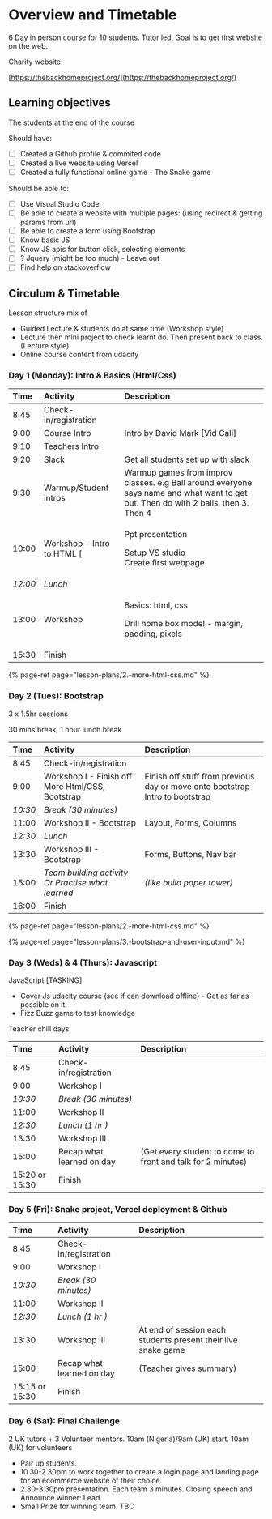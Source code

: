 # Overview and Timetable

6 Day in person course for 10 students. Tutor led. Goal is to get first website on the web.

Charity website:

[https://thebackhomeproject.org/](https://thebackhomeproject.org/)

## Learning objectives

The students at the end of the course

Should have:

* [ ] Created a Github profile & commited code
* [ ] Created a live website using Vercel
* [ ] Created a fully functional online game - The Snake game

Should be able to:

* [ ] Use Visual Studio Code
* [ ] Be able to create a website with multiple pages: \(using redirect & getting params from url\)
* [ ] Be able to create a form using Bootstrap
* [ ] Know basic JS
* [ ] Know JS apis for button click, selecting elements
* [ ] ? Jquery \(might be too much\) - Leave out
* [ ] Find help on stackoverflow

## Circulum & Timetable

Lesson structure mix of

* Guided Lecture & students do at same time \(Workshop style\)
* Lecture then mini project to check learnt do. Then present back to class. \(Lecture style\)
* Online course content from udacity

### Day 1 \(Monday\): Intro & Basics \(Html/Css\)

<table>
  <thead>
    <tr>
      <th style="text-align:left">Time</th>
      <th style="text-align:left">Activity</th>
      <th style="text-align:left">Description</th>
    </tr>
  </thead>
  <tbody>
    <tr>
      <td style="text-align:left">8.45</td>
      <td style="text-align:left">Check-in/registration</td>
      <td style="text-align:left"></td>
    </tr>
    <tr>
      <td style="text-align:left">9:00</td>
      <td style="text-align:left">Course Intro</td>
      <td style="text-align:left">Intro by David Mark [Vid Call]</td>
    </tr>
    <tr>
      <td style="text-align:left">9:10</td>
      <td style="text-align:left">Teachers Intro</td>
      <td style="text-align:left"></td>
    </tr>
    <tr>
      <td style="text-align:left">9:20</td>
      <td style="text-align:left">Slack</td>
      <td style="text-align:left">Get all students set up with slack</td>
    </tr>
    <tr>
      <td style="text-align:left">9:30</td>
      <td style="text-align:left">Warmup/Student intros</td>
      <td style="text-align:left">Warmup games from improv classes. e.g Ball around everyone says name and
        what want to get out. Then do with 2 balls, then 3. Then 4</td>
    </tr>
    <tr>
      <td style="text-align:left">10:00</td>
      <td style="text-align:left">Workshop - Intro to HTML [</td>
      <td style="text-align:left">
        <p>Ppt presentation</p>
        <p>Setup VS studio
          <br />Create first webpage</p>
      </td>
    </tr>
    <tr>
      <td style="text-align:left"><em>12:00</em>
      </td>
      <td style="text-align:left"><em>Lunch</em>
      </td>
      <td style="text-align:left"></td>
    </tr>
    <tr>
      <td style="text-align:left">13:00</td>
      <td style="text-align:left">Workshop</td>
      <td style="text-align:left">
        <p>Basics: html, css</p>
        <p>Drill home box model - margin, padding, pixels</p>
      </td>
    </tr>
    <tr>
      <td style="text-align:left">15:30</td>
      <td style="text-align:left">Finish</td>
      <td style="text-align:left"></td>
    </tr>
  </tbody>
</table>

{% page-ref page="lesson-plans/2.-more-html-css.md" %}

### Day 2 \(Tues\): Bootstrap

3 x 1.5hr sessions

30 mins break, 1 hour lunch break

| Time | Activity | Description |
| :--- | :--- | :--- |
| 8.45 | Check-in/registration |  |
| 9:00 | Workshop I - Finish off More Html/CSS, Bootstrap | Finish off stuff from previous day or move onto bootstrap Intro to bootstrap |
| _10:30_ | _Break \(30 minutes\)_ |  |
| 11:00 | Workshop II - Bootstrap | Layout, Forms, Columns |
| _12:30_ | _Lunch_ |  |
| 13:30 | Workshop III - Bootstrap | Forms, Buttons, Nav bar |
| 15:00 | _Team building activity Or Practise what learned_ | _(like build paper tower)_ |
| 16:00 | Finish |  |

{% page-ref page="lesson-plans/2.-more-html-css.md" %}

{% page-ref page="lesson-plans/3.-bootstrap-and-user-input.md" %}



### Day 3 \(Weds\) & 4 \(Thurs\): Javascript

JavaScript  \[TASKING\] 
- Cover Js udacity course \(see if can download offline\) - Get as far as possible on it. 
- Fizz Buzz game to test knowledge

Teacher chill days

| Time | Activity | Description |
| :--- | :--- | :--- |
| 8.45 | Check-in/registration |  |
| 9:00 | Workshop I |
| _10:30_ | _Break \(30 minutes\)_ |  |
| 11:00 | Workshop II |  |
| _12:30_ | _Lunch \(1 hr \)_  |  |
| 13:30 | Workshop III |  |
| 15:00 | Recap what learned on day | (Get every student to come to front and talk for 2 minutes) |
| 15:20 or 15:30 | Finish |  |



### Day 5 \(Fri\): Snake project, Vercel deployment & Github

| Time | Activity | Description |
| :--- | :--- | :--- |
| 8.45 | Check-in/registration |  |
| 9:00 | Workshop I |
| _10:30_ | _Break \(30 minutes\)_ |  |
| 11:00 | Workshop II |  |
| _12:30_ | _Lunch \(1 hr \)_  |  |
| 13:30 | Workshop III | At end of session each students present their live snake game |
| 15:00 | Recap what learned on day | (Teacher gives summary) |
| 15:15 or 15:30 | Finish |  |


### Day 6 \(Sat\): Final Challenge

2 UK tutors + 3 Volunteer mentors. 10am \(Nigeria\)/9am \(UK\) start. 10am \(UK\) for volunteers

* Pair up students.  
* 10.30-2.30pm to work together to create a login page and landing page for an ecommerce website of their choice.
* 2.30-3.30pm presentation. Each team 3 minutes. Closing speech and Announce winner: Lead 
* Small Prize for winning team. TBC  

